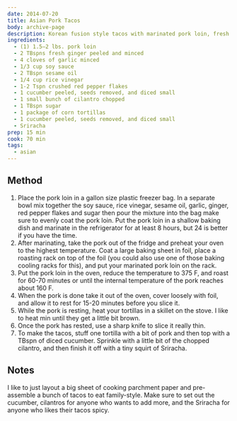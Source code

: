 ```yaml
---
date: 2014-07-20
title: Asian Pork Tacos
body: archive-page
description: Korean fusion style tacos with marinated pork loin, fresh cucumber, and cilantro.
ingredients:
  - (1) 1.5—2 lbs. pork loin
  - 2 TBspns fresh ginger peeled and minced
  - 4 cloves of garlic minced
  - 1/3 cup soy sauce
  - 2 TBspn sesame oil
  - 1/4 cup rice vinegar
  - 1-2 Tspn crushed red pepper flakes
  - 1 cucumber peeled, seeds removed, and diced small
  - 1 small bunch of cilantro chopped
  - 1 TBspn sugar
  - 1 package of corn tortillas
  - 1 cucumber peeled, seeds removed, and diced small
  - Sriracha
prep: 15 min
cook: 70 min
tags:
  - asian
---
```

## Method
1. Place the pork loin in a gallon size plastic freezer bag. In a separate bowl mix together the soy sauce, rice vinegar, sesame oil, garlic, ginger, red pepper flakes and sugar then pour the mixture into the bag make sure to evenly coat the pork loin. Put the pork loin in a shallow baking dish and marinate in the refrigerator for at least 8 hours, but 24 is better if you have the time.
2. After marinating, take the pork out of the fridge and preheat your oven to the highest temperature. Coat a large baking sheet in foil, place a roasting rack on top of the foil (you could also use one of those baking cooling racks for this), and put your marinated pork loin on the rack.
3. Put the pork loin in the oven, reduce the temperature to 375 F, and roast for 60-70 minutes or until the internal temperature of the pork reaches about 160 F.
4. When the pork is done take it out of the oven, cover loosely with foil, and allow it to rest for 15-20 minutes before you slice it.
5. While the pork is resting, heat your tortillas in a skillet on the stove. I like to heat min until they get a little bit brown.
6. Once the pork has rested, use a sharp knife to slice it really thin.
7. To make the tacos, stuff one tortilla with a bit of pork and then top with a TBspn of diced cucumber. Sprinkle with a little bit of the chopped cilantro, and then finish it off with a tiny squirt of Sriracha.

## Notes
I like to just layout a big sheet of cooking parchment paper and  pre-assemble a bunch of tacos to eat family-style. Make sure to set out the cucumber, cilantros for anyone who wants to add more, and the Sriracha for anyone who likes their tacos spicy.